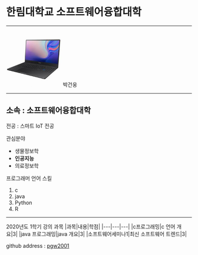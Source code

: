 # 한림대학교 소프트웨어융합대학
---
<img src=notebook.jpg width=150 height=150>
박건웅

---

소속 : 소프트웨어융합대학 
---
전공 : 스마트 IoT 전공


관심분야
* 생물정보학
* **인공지능**
* 의료정보학 

프로그래머 언어 스킬
1. c
2. java
3. Python
4. R

-----------------

2020년도 1학기 강의 과목
|과목|내용|학점|
|---|---|---|
|c프로그래밍|c 언어 개요|3|
|java 프로그래밍|java 개요|3|
|소프트웨어세미나1|최신 소프트웨어 트렌드|3|

github address : [pgw2001][github]

[github]:http://github.com/pgw2001
